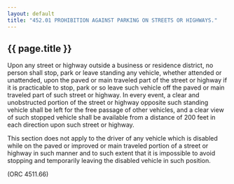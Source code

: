 ---
layout: default 
title: "452.01 PROHIBITION AGAINST PARKING ON STREETS OR HIGHWAYS."---

{{ page.title }}
----------------

Upon any street or highway outside a business or residence district, no
person shall stop, park or leave standing any vehicle, whether attended
or unattended, upon the paved or main traveled part of the street or
highway if it is practicable to stop, park or so leave such vehicle off
the paved or main traveled part of such street or highway. In every
event, a clear and unobstructed portion of the street or highway
opposite such standing vehicle shall be left for the free passage of
other vehicles, and a clear view of such stopped vehicle shall be
available from a distance of 200 feet in each direction upon such street
or highway.

This section does not apply to the driver of any vehicle which is
disabled while on the paved or improved or main traveled portion of a
street or highway in such manner and to such extent that it is
impossible to avoid stopping and temporarily leaving the disabled
vehicle in such position.

(ORC 4511.66)

